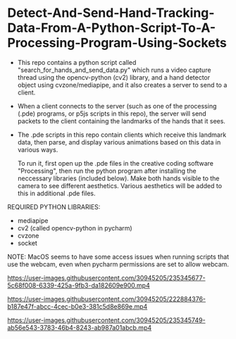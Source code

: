 # Detect-And-Send-Hand-Tracking-Data-From-A-Python-Script-To-A-Processing-Program-Using-Sockets


- This repo contains a python script called "search_for_hands_and_send_data.py" which runs a video capture thread using the opencv-python (cv2) library, and a hand detector object using cvzone/mediapipe, and it also creates a server to send to a client.
- When a client connects to the server (such as one of the processing (.pde) programs, or p5js scripts in this repo), the server will send packets to the client containing the landmarks of the hands that it sees.
- The .pde scripts in this repo contain clients which receive this landmark data, then parse, and display various animations based on this data in various ways. 

  To run it, first open up the .pde files in the creative coding software "Processing", then run the python program after installing the neccessary libraries (included below). Make both hands visible to the camera to see different aesthetics. Various aesthetics will be added to this in additional .pde files. 

REQUIRED PYTHON LIBRARIES: 
- mediapipe
- cv2 (called opencv-python in pycharm)
- cvzone
- socket

NOTE: MacOS seems to have some access issues when running scripts that use the webcam, even when pycharm permissions are set to allow webcam.

https://user-images.githubusercontent.com/30945205/235345677-5c68f008-6339-425a-9fb3-da182609e900.mp4

https://user-images.githubusercontent.com/30945205/222884376-b187e47f-abcc-4cec-b0e3-381c5d8e869e.mp4

https://user-images.githubusercontent.com/30945205/235345749-ab56e543-3783-46b4-8243-ab987a01abcb.mp4

